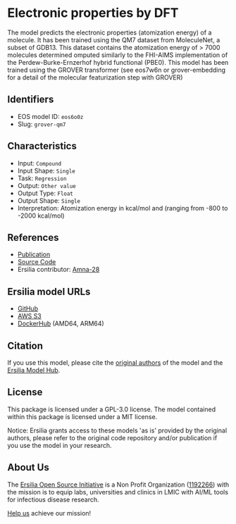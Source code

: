 # Electronic properties by DFT

The model predicts the electronic properties (atomization energy) of a molecule. It has been trained using the QM7 dataset from MoleculeNet, a subset of GDB13. This dataset contains the atomization energy of > 7000 molecules determined omputed similarly to the FHI-AIMS implementation of the Perdew-Burke-Ernzerhof hybrid functional (PBE0). This model has been trained using the GROVER transformer (see eos7w6n or grover-embedding for a detail of the molecular featurization step with GROVER)

## Identifiers

* EOS model ID: `eos6o0z`
* Slug: `grover-qm7`

## Characteristics

* Input: `Compound`
* Input Shape: `Single`
* Task: `Regression`
* Output: `Other value`
* Output Type: `Float`
* Output Shape: `Single`
* Interpretation: Atomization energy in kcal/mol and (ranging from -800 to -2000 kcal/mol)

## References

* [Publication](https://papers.nips.cc/paper/2020/hash/94aef38441efa3380a3bed3faf1f9d5d-Abstract.html)
* [Source Code](https://github.com/tencent-ailab/grover)
* Ersilia contributor: [Amna-28](https://github.com/Amna-28)

## Ersilia model URLs
* [GitHub](https://github.com/ersilia-os/eos6o0z)
* [AWS S3](https://ersilia-models-zipped.s3.eu-central-1.amazonaws.com/eos6o0z.zip)
* [DockerHub](https://hub.docker.com/r/ersiliaos/eos6o0z) (AMD64, ARM64)

## Citation

If you use this model, please cite the [original authors](https://papers.nips.cc/paper/2020/hash/94aef38441efa3380a3bed3faf1f9d5d-Abstract.html) of the model and the [Ersilia Model Hub](https://github.com/ersilia-os/ersilia/blob/master/CITATION.cff).

## License

This package is licensed under a GPL-3.0 license. The model contained within this package is licensed under a MIT license.

Notice: Ersilia grants access to these models 'as is' provided by the original authors, please refer to the original code repository and/or publication if you use the model in your research.

## About Us

The [Ersilia Open Source Initiative](https://ersilia.io) is a Non Profit Organization ([1192266](https://register-of-charities.charitycommission.gov.uk/charity-search/-/charity-details/5170657/full-print)) with the mission is to equip labs, universities and clinics in LMIC with AI/ML tools for infectious disease research.

[Help us](https://www.ersilia.io/donate) achieve our mission!
